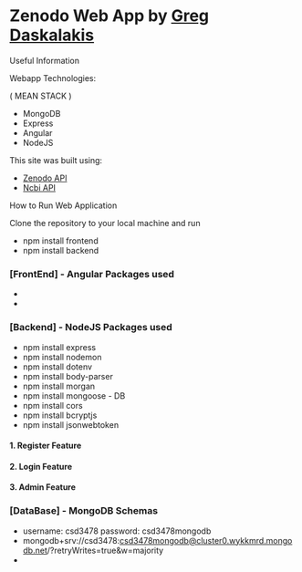# Zenodo  Web App by [Greg Daskalakis](https://gregdask.com)

Useful Information

Webapp Technologies:

( MEAN STACK )

- MongoDB 
- Express
- Angular 
- NodeJS

This site was built using:
- [Zenodo API](https://developers.zenodo.org/) 
- [Ncbi API](https://www.ncbi.nlm.nih.gov/home/develop/api/)

How to Run Web Application

Clone the repository to your local machine and run 

* npm install frontend
* npm install backend
### [FrontEnd] - Angular Packages used
*
*

### [Backend] - NodeJS Packages used
* npm install express
* npm install nodemon
* npm install dotenv
* npm install body-parser
* npm install morgan
* npm install mongoose - DB
* npm install cors
* npm install bcryptjs
* npm install jsonwebtoken

#### 1. Register Feature 
#### 2. Login Feature 
#### 3. Admin Feature

### [DataBase] - MongoDB Schemas
* username: csd3478 password: csd3478mongodb
* mongodb+srv://csd3478:csd3478mongodb@cluster0.wykkmrd.mongodb.net/?retryWrites=true&w=majority
*





